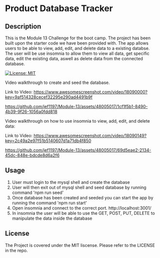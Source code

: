 # Product Database Tracker

## Description

This is the Module 13 Challenge for the boot camp. The project has been built upon the starter code we have been provided with. The app allows users to be able to view, add, edit, and delete data to a existing databse. The user will be use insomnia to allow them to view all data, get specific data, edit the existing data, aswell as delete data from the connected database.

[![License: MIT](https://img.shields.io/badge/License-MIT-yellow.svg)](https://opensource.org/licenses/MIT)


Video walkthrough to create and seed the database.

Link to Video: https://www.awesomescreenshot.com/video/18090000?key=9af514328cecef32295e290ad4491b9f

https://github.com/jef1197/Module-13/assets/48005017/1cf1f5b1-8490-4b39-9f26-1056a0fdd818


Video walkthrough on how to use insomnia to view, add, edit, and delete data:

Link to Video: https://www.awesomescreenshot.com/video/18090149?key=2c49a2e97f51b5140607d1a71db4f850

https://github.com/jef1197/Module-13/assets/48005017/69d5eae2-2134-45dc-848e-bdcde8d6a2f6


## Usage

1. User must login to the mysql shell and create the database
2. User will then exit out of mysql shell and seed database by running command 'npm run seed'
3. Once database has been created and seeded you can start the app by running the command 'npm run start'
4. Open insomnia and connect to the correct port. http://localhost:3001/
5. In insomnia the user will be able to use the GET, POST, PUT, DELETE to manipulate the data inside the database

## License
 
The Project is covered under the MIT liscense. Please refer to the LICENSE in the repo.
